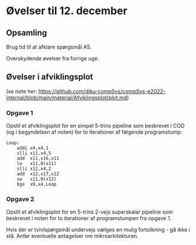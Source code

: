 # Øvelser til 12. december

## Opsamling

Brug tid til at afklare spørgsmål A5.

Overskydende øvelser fra forrige uge.

## Øvelser i afviklingsplot

(se note her: https://github.com/diku-compSys/compSys-e2022-internal/blob/main/material/Afviklingsplot/plot.md)

### Opgave 1

Opstil et afviklingsplot for en simpel 5-trins pipeline som beskrevet i COD (og i begyndelsen af noten) for to
iterationer af følgende programstump:

~~~
Loop:
    addi x4,x4,1
    slli x11,x4,5
    add  x11,x16,x11
    lw	 x11,8(x11)
    slli x12,x4,2
    add	 x12,x17,x12
    sw   x11,0(x12)
    bge  x9,x4,Loop
~~~

### Opgave 2

Opstil et afviklingsplot for en 5-trins 2-vejs superskalar pipeline som beskrevet i noten for to
iterationer af programstumpen fra opgave 1.

Hvis der er tvivlspørgsmål undervejs vælges en mulig fortolkning - gå ikke i stå.
Anfør eventuelle antagelser om mikroarkitekturen.
